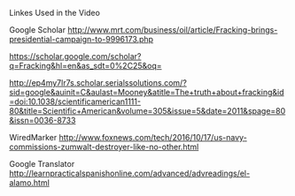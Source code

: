 Linkes Used in the Video


Google Scholar
http://www.mrt.com/business/oil/article/Fracking-brings-presidential-campaign-to-9996173.php


https://scholar.google.com/scholar?q=Fracking&hl=en&as_sdt=0%2C25&oq=


http://ep4my7lr7s.scholar.serialssolutions.com/?sid=google&auinit=C&aulast=Mooney&atitle=The+truth+about+fracking&id=doi:10.1038/scientificamerican1111-80&title=Scientific+American&volume=305&issue=5&date=2011&spage=80&issn=0036-8733


WiredMarker
http://www.foxnews.com/tech/2016/10/17/us-navy-commissions-zumwalt-destroyer-like-no-other.html


Google Translator
http://learnpracticalspanishonline.com/advanced/advreadings/el-alamo.html


